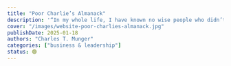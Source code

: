 ```yaml
---
title: "Poor Charlie’s Almanack"
description: '“In my whole life, I have known no wise people who didn’t read all the time—none, zero.”'
cover: "/images/website-poor-charlies-almanack.jpg"
publishDate: 2025-01-18
authors: "Charles T. Munger"
categories: ["business & leadership"]
status: 🟢
---
```

